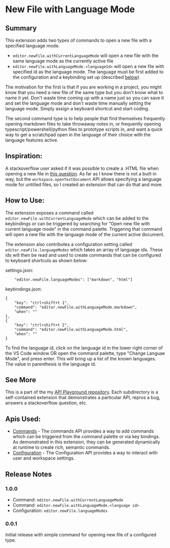 # New File with Language Mode

## Summary
This extension adds two types of commands to open a new file with a specified language mode.

* `editor.newFile.withCurrentLanguageMode` will open a new file with the same language mode as the currently active file
* `editor.newFile.withLanguageMode.<languageId>` will open a new file with specified id as the language mode. The language must be first added to the configuration and a keybinding set up (described [below](#how-to-use)).

The motivation for the first is that if you are working in a project, you might know that you need a new file of the same type but you don't know what to name it yet. Don't waste time coming up with a name just so you can save it and set the language mode and don't waste time manually setting the language mode. Simply assign a keyboard shortcut and start coding.

The second command type is to help people that find themselves frequently opening markdown files to take throwaway notes in, or frequently opening typescript/powershell/python files to prototype scripts in, and want a quick way to get a scratchpad open in the language of their choice with the language features active.

## Inspiration:
A stackoverflow user asked if it was possible to create a .HTML file when opening a new file in [this question](https://stackoverflow.com/questions/42677180/is-there-a-way-to-make-visual-code-create-html-file-by-default/). As far as I know there is not a built in way, but the `workspace.openTextDocument` API allows specifying a language mode for untitled files, so I created an extension that can do that and more.

## How to Use:
The extension exposes a command called `editor.newFile.withCurrentLanguageMode` which can be added to the keybindings or can be triggered by searching for "Open new file with current language mode" in the command palette. Triggering that command will open a new file with the language mode of the current active document.

The extension also contributes a configuration setting called `editor.newFile.languageModes` which takes an array of language ids. These ids will then be read and used to create commands that can be configured to keyboard shortcuts as shown below:

settings.json:
```
    "editor.newFile.languageModes": ["markdown", "html"]
```

keybindings.json:
```
{
    "key": "ctrl+shift+t 1",
    "command": "editor.newFile.withLanguageMode.markdown",
    "when": ""
},
{
    "key": "ctrl+shift+t 2",
    "command": "editor.newFile.withLanguageMode.html",
    "when": ""
}
```

To find the language id, click on the language id in the lower right corner of the VS Code window OR open the command palette, type "Change Languae Mode", and press enter. This will bring up a list of the known languages. The value in parenthesis is the language id.

## See More

This is a part of the my [API Playground repository](https://www.github.com/hoovercj/vscode-api-playground). Each subdirectory is a self-contained extension that demonstrates a particular API, repros a bug, answers a stackoverflow question, etc.


## Apis Used:
* [Commands](https://code.visualstudio.com/docs/extensionAPI/vscode-api#_commands) - The commands API provides a way to add commands which can be triggered from the command palette or via key bindings. As demonstrated in this extension, they can be generated dynamically at runtime to create rich, semantic commands.
* [Configuration](https://code.visualstudio.com/docs/extensionAPI/vscode-api#_a-nameworkspaceconfigurationaspan-classcodeitem-id855workspaceconfigurationspan) - The Configuration API provides a way to interact with user and workspace settings.

## Release Notes

### 1.0.0
* Command: `editor.newFile.withCurrentLanguageMode`
* Command: `editor.newFile.withLanguageMode.<language id>`
* Configuration: `editor.newFile.languageModes`


### 0.0.1

Initial release with simple command for opening new file of a configured type.